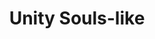 ---
title: "Unity Souls-like"
summary: ""
imagePath: "/images/unity-soulslike.png"
videoPath: "https://www.youtube.com/embed/rWX3fL7Q7eE?si=jiJ1us5RV-NPoBwY"
weight: 4
categories:
- Game Dev
tags:
- Unity
- C-Sharp
draft: false
---